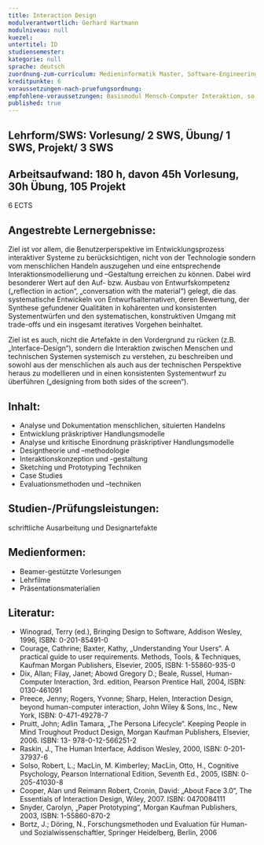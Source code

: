 ```yaml
---
title: Interaction Design
modulverantwortlich: Gerhard Hartmann
modulniveau: null
kuezel: 
untertitel: ID
studiensemester: 
kategorie: null
sprache: deutsch
zuordnung-zum-curriculum: Medieninformatik Master, Software-Engineering Master
kreditpunkte: 6
voraussetzungen-nach-pruefungsordnung:
empfohlene-voraussetzungen: Basismodul Mensch-Computer Interaktion, so wie durch die GI e.V. publiziert
published: true
---
```


## Lehrform/SWS: Vorlesung/ 2 SWS, Übung/ 1 SWS, Projekt/ 3 SWS


## Arbeitsaufwand: 180 h, davon 45h Vorlesung, 30h Übung, 105 Projekt
6 ECTS



## Angestrebte Lernergebnisse:
Ziel ist vor allem, die Benutzerperspektive im Entwicklungsprozess interaktiver Systeme zu berücksichtigen, nicht von der 
Technologie sondern vom menschlichen Handeln auszugehen und eine entsprechende Interaktionsmodellierung und –Gestaltung erreichen zu können. Dabei wird besonderer Wert auf den Auf- bzw. Ausbau von Entwurfskompetenz („reflection in action“, „conversation with the material“) gelegt, die das systematische Entwickeln von Entwurfsalternativen, deren Bewertung, der Synthese gefundener Qualitäten in kohärenten und konsistenten Systementwürfen und den systematischen, konstruktiven Umgang mit trade-offs und ein insgesamt iteratives Vorgehen beinhaltet. 

Ziel ist es auch, nicht die Artefakte in den Vordergrund zu rücken (z.B.„Interface-Design“), sondern die Interaktion zwischen 
Menschen und technischen Systemen systemisch zu verstehen, zu beschreiben und sowohl aus der menschlichen als auch aus der technischen Perspektive heraus zu modellieren und in einen konsistenten Systementwurf zu überführen („designing from both sides of the screen“). 


## Inhalt:

-	Analyse und Dokumentation menschlichen, situierten Handelns
-	Entwicklung präskriptiver Handlungsmodelle
-	Analyse und kritische Einordnung präskriptiver Handlungsmodelle
-	Designtheorie und –methodologie
- Interaktionskonzeption und -gestaltung
-	Sketching und Prototyping Techniken
-	Case Studies
-	Evaluationsmethoden und –techniken


## Studien-/Prüfungsleistungen:
schriftliche Ausarbeitung und Designartefakte

## Medienformen:
- Beamer-gestützte Vorlesungen
- Lehrfilme
- Präsentationsmaterialien


## Literatur:
- Winograd, Terry (ed.), Bringing Design to Software, Addison Wesley, 1996, ISBN: 0-201-85491-0 
- Courage, Cathrine; Baxter, Kathy, „Understanding Your Users“. A practical guide to user requirements. Methods, Tools, & Techniques, Kaufman Morgan Publishers, Elsevier, 2005, ISBN: 1-55860-935-0
- Dix, Allan; Filay, Janet; Abowd Gregory D.; Beale, Russel, Human-Computer Interaction, 3rd. edition, Pearson Prentice Hall, 2004, ISBN: 0130-461091
- Preece, Jenny; Rogers, Yvonne; Sharp, Helen, Interaction Design, beyond human-computer interaction, John Wiley & Sons, Inc., New York, ISBN: 0-471-49278-7
- Pruitt, John; Adlin Tamara, „The Persona Lifecycle“. Keeping People in Mind Troughout Product Design, Morgan Kaufman Publishers, Elsevier, 2006. ISBN: 13- 978-0-12-566251-2
- Raskin, J., The Human Interface, Addison Wesley, 2000, ISBN: 0-201-37937-6
- Solso, Robert, L.; MacLin, M. Kimberley; MacLin, Otto, H., Cognitive Psychology, Pearson International Edition, Seventh Ed., 2005, ISBN: 0-205-41030-8
- Cooper, Alan und Reimann Robert, Cronin, David: „About Face 3.0“, The Essentials of Interaction Design, Wiley, 2007. ISBN: 0470084111
- Snyder, Carolyn, „Paper Prototyping“, Morgan Kaufman Publishers, 2003, ISBN: 1-55860-870-2
- Bortz, J.; Döring, N., Forschungsmethoden und Evaluation für Human- und Sozialwissenschaftler, Springer Heidelberg, Berlin, 2006

